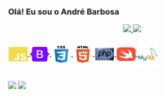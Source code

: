 ### Olá! Eu sou o André Barbosa
<div align="center">
  <a href="https://github.com/AndreeBarbosa">
  <img height="180em" src="https://github-readme-stats.vercel.app/api?username=andreebarbosa&show_icons=true&theme=dracula&include_all_commits=true&count_private=true"/>
  <img height="180em" src="https://github-readme-stats.vercel.app/api/top-langs/?username=andreebarbosa&layout=compact&langs_count=7&theme=dracula"/>
</div>
<div style="display: inline_block"><br>
  <img align="center" alt="André-Js" height="30" width="40" src="https://raw.githubusercontent.com/devicons/devicon/master/icons/javascript/javascript-plain.svg">
  <img align="center" alt="André-Bootstrap" height="30" width="40" src="https://github.com/devicons/devicon/blob/master/icons/bootstrap/bootstrap-original.svg">
  <img align="center" alt="André-Css3" height="35" width="40" src="https://github.com/devicons/devicon/blob/master/icons/css3/css3-original-wordmark.svg">
  <img align="center" alt="André-Html" height="35" width="40" src="https://github.com/devicons/devicon/blob/master/icons/html5/html5-original-wordmark.svg">
  <img align="center" alt="André-PHP" height="50" width="40" src="https://github.com/devicons/devicon/blob/master/icons/php/php-original.svg">
  <img align="center" alt="André-Swift" height="30" width="40" src="https://github.com/devicons/devicon/blob/master/icons/swift/swift-original.svg">
  <img align="center" alt="André-MySQL" height="50" width="40" src="https://github.com/devicons/devicon/blob/master/icons/mysql/mysql-original-wordmark.svg">
  
  
</div>
  
  ##
 
<div> 
  <a href="https://instagram.com/rafaballerini" target="_blank"><img src="https://img.shields.io/badge/-Instagram-%23E4405F?style=for-the-badge&logo=instagram&logoColor=white" target="_blank"></a>
  <a href="https://www.linkedin.com/in/andr%C3%A9-barbosa-86b390214/" target="_blank"><img src="https://img.shields.io/badge/-LinkedIn-%230077B5?style=for-the-badge&logo=linkedin&logoColor=white" target="_blank"></a> 
  

</div>
